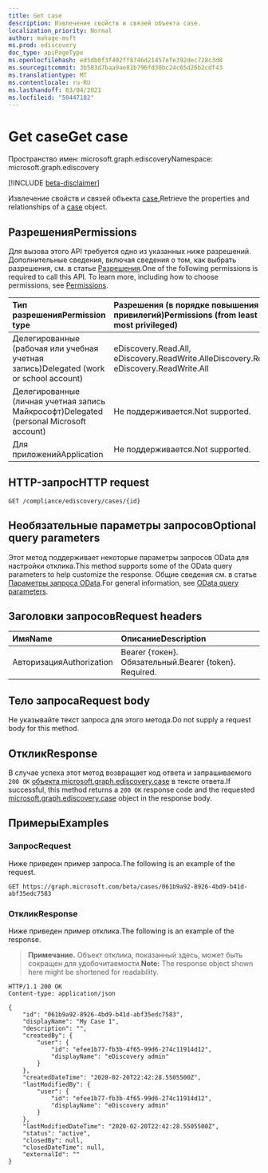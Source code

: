 ```yaml
---
title: Get case
description: Извлечение свойств и связей объекта case.
localization_priority: Normal
author: mahage-msft
ms.prod: ediscovery
doc_type: apiPageType
ms.openlocfilehash: ed5db0f3f402ff8746d21457efe392dec728c3d8
ms.sourcegitcommit: 3b583d7baa9ae81b796fd30bc24c65d26b2cdf43
ms.translationtype: MT
ms.contentlocale: ru-RU
ms.lasthandoff: 03/04/2021
ms.locfileid: "50447182"
---
```

# <a name="get-case"></a><span data-ttu-id="cd757-103">Get case</span><span class="sxs-lookup"><span data-stu-id="cd757-103">Get case</span></span>

<span data-ttu-id="cd757-104">Пространство имен: microsoft.graph.ediscovery</span><span class="sxs-lookup"><span data-stu-id="cd757-104">Namespace: microsoft.graph.ediscovery</span></span>

[!INCLUDE [beta-disclaimer](../../includes/beta-disclaimer.md)]

<span data-ttu-id="cd757-105">Извлечение свойств и связей объекта [case.](../resources/ediscovery-case.md)</span><span class="sxs-lookup"><span data-stu-id="cd757-105">Retrieve the properties and relationships of a [case](../resources/ediscovery-case.md) object.</span></span>

## <a name="permissions"></a><span data-ttu-id="cd757-106">Разрешения</span><span class="sxs-lookup"><span data-stu-id="cd757-106">Permissions</span></span>

<span data-ttu-id="cd757-p101">Для вызова этого API требуется одно из указанных ниже разрешений. Дополнительные сведения, включая сведения о том, как выбрать разрешения, см. в статье [Разрешения](/graph/permissions-reference).</span><span class="sxs-lookup"><span data-stu-id="cd757-p101">One of the following permissions is required to call this API. To learn more, including how to choose permissions, see [Permissions](/graph/permissions-reference).</span></span>

|<span data-ttu-id="cd757-109">Тип разрешения</span><span class="sxs-lookup"><span data-stu-id="cd757-109">Permission type</span></span>|<span data-ttu-id="cd757-110">Разрешения (в порядке повышения привилегий)</span><span class="sxs-lookup"><span data-stu-id="cd757-110">Permissions (from least to most privileged)</span></span>|
|:---|:---|
|<span data-ttu-id="cd757-111">Делегированные (рабочая или учебная учетная запись)</span><span class="sxs-lookup"><span data-stu-id="cd757-111">Delegated (work or school account)</span></span>|<span data-ttu-id="cd757-112">eDiscovery.Read.All, eDiscovery.ReadWrite.All</span><span class="sxs-lookup"><span data-stu-id="cd757-112">eDiscovery.Read.All, eDiscovery.ReadWrite.All</span></span>|
|<span data-ttu-id="cd757-113">Делегированные (личная учетная запись Майкрософт)</span><span class="sxs-lookup"><span data-stu-id="cd757-113">Delegated (personal Microsoft account)</span></span>|<span data-ttu-id="cd757-114">Не поддерживается.</span><span class="sxs-lookup"><span data-stu-id="cd757-114">Not supported.</span></span>|
|<span data-ttu-id="cd757-115">Для приложений</span><span class="sxs-lookup"><span data-stu-id="cd757-115">Application</span></span>|<span data-ttu-id="cd757-116">Не поддерживается.</span><span class="sxs-lookup"><span data-stu-id="cd757-116">Not supported.</span></span>|

## <a name="http-request"></a><span data-ttu-id="cd757-117">HTTP-запрос</span><span class="sxs-lookup"><span data-stu-id="cd757-117">HTTP request</span></span>

<!-- { "blockType": "ignored" } -->

```http
GET /compliance/ediscovery/cases/{id}
```

## <a name="optional-query-parameters"></a><span data-ttu-id="cd757-118">Необязательные параметры запросов</span><span class="sxs-lookup"><span data-stu-id="cd757-118">Optional query parameters</span></span>

<span data-ttu-id="cd757-119">Этот метод поддерживает некоторые параметры запросов OData для настройки отклика.</span><span class="sxs-lookup"><span data-stu-id="cd757-119">This method supports some of the OData query parameters to help customize the response.</span></span> <span data-ttu-id="cd757-120">Общие сведения см. в статье [Параметры запроса OData](/graph/query-parameters).</span><span class="sxs-lookup"><span data-stu-id="cd757-120">For general information, see [OData query parameters](/graph/query-parameters).</span></span>

## <a name="request-headers"></a><span data-ttu-id="cd757-121">Заголовки запросов</span><span class="sxs-lookup"><span data-stu-id="cd757-121">Request headers</span></span>

| <span data-ttu-id="cd757-122">Имя</span><span class="sxs-lookup"><span data-stu-id="cd757-122">Name</span></span>      |<span data-ttu-id="cd757-123">Описание</span><span class="sxs-lookup"><span data-stu-id="cd757-123">Description</span></span>|
|:----------|:----------|
| <span data-ttu-id="cd757-124">Авторизация</span><span class="sxs-lookup"><span data-stu-id="cd757-124">Authorization</span></span> | <span data-ttu-id="cd757-p103">Bearer {токен}. Обязательный.</span><span class="sxs-lookup"><span data-stu-id="cd757-p103">Bearer {token}. Required.</span></span> |

## <a name="request-body"></a><span data-ttu-id="cd757-127">Тело запроса</span><span class="sxs-lookup"><span data-stu-id="cd757-127">Request body</span></span>

<span data-ttu-id="cd757-128">Не указывайте текст запроса для этого метода.</span><span class="sxs-lookup"><span data-stu-id="cd757-128">Do not supply a request body for this method.</span></span>

## <a name="response"></a><span data-ttu-id="cd757-129">Отклик</span><span class="sxs-lookup"><span data-stu-id="cd757-129">Response</span></span>

<span data-ttu-id="cd757-130">В случае успеха этот метод возвращает код ответа и запрашиваемого `200 OK` [объекта microsoft.graph.ediscovery.case](../resources/ediscovery-case.md) в тексте ответа.</span><span class="sxs-lookup"><span data-stu-id="cd757-130">If successful, this method returns a `200 OK` response code and the requested [microsoft.graph.ediscovery.case](../resources/ediscovery-case.md) object in the response body.</span></span>

## <a name="examples"></a><span data-ttu-id="cd757-131">Примеры</span><span class="sxs-lookup"><span data-stu-id="cd757-131">Examples</span></span>

### <a name="request"></a><span data-ttu-id="cd757-132">Запрос</span><span class="sxs-lookup"><span data-stu-id="cd757-132">Request</span></span>

<span data-ttu-id="cd757-133">Ниже приведен пример запроса.</span><span class="sxs-lookup"><span data-stu-id="cd757-133">The following is an example of the request.</span></span>
<!-- {
  "blockType": "request",
  "name": "get_case"
}-->

```http
GET https://graph.microsoft.com/beta/cases/061b9a92-8926-4bd9-b41d-abf35edc7583
```

### <a name="response"></a><span data-ttu-id="cd757-134">Отклик</span><span class="sxs-lookup"><span data-stu-id="cd757-134">Response</span></span>

<span data-ttu-id="cd757-135">Ниже приведен пример отклика.</span><span class="sxs-lookup"><span data-stu-id="cd757-135">The following is an example of the response.</span></span>

> <span data-ttu-id="cd757-136">**Примечание.** Объект отклика, показанный здесь, может быть сокращен для удобочитаемости.</span><span class="sxs-lookup"><span data-stu-id="cd757-136">**Note:** The response object shown here might be shortened for readability.</span></span> 

<!-- {
  "blockType": "response",
  "truncated": true,
  "@odata.type": "microsoft.graph.ediscovery.case"
} -->

```http
HTTP/1.1 200 OK
Content-type: application/json

{
    "id": "061b9a92-8926-4bd9-b41d-abf35edc7583",
    "displayName": "My Case 1",
    "description": "",
    "createdBy": {
        "user": {
            "id": "efee1b77-fb3b-4f65-99d6-274c11914d12",
            "displayName": "eDiscovery admin"
        }
    },
    "createdDateTime": "2020-02-20T22:42:28.5505500Z",
    "lastModifiedBy": {
        "user": {
            "id": "efee1b77-fb3b-4f65-99d6-274c11914d12",
            "displayName": "eDiscovery admin"
        }
    },
    "lastModifiedDateTime": "2020-02-20T22:42:28.5505500Z",
    "status": "active",
    "closedBy": null,
    "closedDateTime": null,
    "externalId": ""
}
```

<!-- uuid: 16cd6b66-4b1a-43a1-adaf-3a886856ed98
2019-02-04 14:57:30 UTC -->
<!-- {
  "type": "#page.annotation",
  "description": "Get Case",
  "keywords": "",
  "section": "documentation",
  "tocPath": ""
}-->
